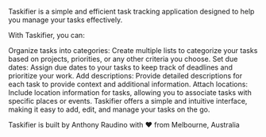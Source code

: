 Taskifier is a simple and efficient task tracking application designed to help you manage your tasks effectively.

With Taskifier, you can:

Organize tasks into categories: Create multiple lists to categorize your tasks based on projects, priorities, or any other criteria you choose.
Set due dates: Assign due dates to your tasks to keep track of deadlines and prioritize your work.
Add descriptions: Provide detailed descriptions for each task to provide context and additional information.
Attach locations: Include location information for tasks, allowing you to associate tasks with specific places or events.
Taskifier offers a simple and intuitive interface, making it easy to add, edit, and manage your tasks on the go.

Taskifier is built by Anthony Raudino with ♥ from Melbourne, Australia
